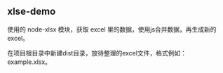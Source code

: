 ## xlse-demo

使用的 node-xlsx 模块，获取 excel 里的数据，使用js合并数据，再生成新的 excel。

在项目根目录中新建dist目录，放待整理的excel文件，格式例如：example.xlsx。


